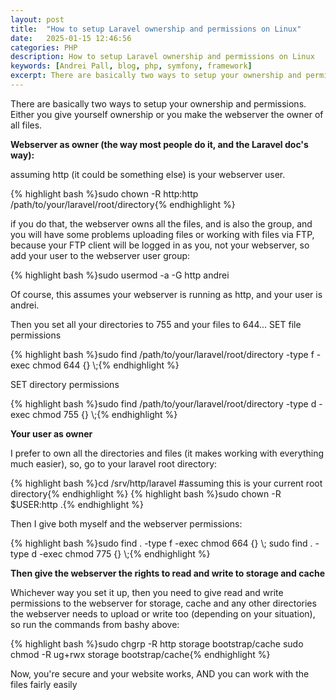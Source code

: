 ```yaml
---
layout: post
title:  "How to setup Laravel ownership and permissions on Linux"
date:   2025-01-15 12:46:56
categories: PHP
description: How to setup Laravel ownership and permissions on Linux
keywords: [Andrei Pall, blog, php, symfony, framework]
excerpt: There are basically two ways to setup your ownership and permissions. Either you give yourself ownership or you make the webserver the owner of all files.
---
```

<p>There are basically two ways to setup your ownership and permissions. Either you give yourself ownership or you make the webserver the owner of all files.</p>
<p><strong>Webserver as owner (the way most people do it, and the Laravel doc's way):</strong></p>
<p>assuming http (it could be something else) is your webserver user.</p>
{% highlight bash %}sudo chown -R http:http /path/to/your/laravel/root/directory{% endhighlight %}
<p>if you do that, the webserver owns all the files, and is also the group, and you will have some problems uploading files or working with files via FTP, because your FTP client will be logged in as you, not your webserver, so add your user to the webserver user group:</p>
{% highlight bash %}sudo usermod -a -G http andrei</pre>
<p>Of course, this assumes your webserver is running as http, and your user is andrei.</p>
<p>Then you set all your directories to 755 and your files to 644...
SET file permissions</p>
{% highlight bash %}sudo find /path/to/your/laravel/root/directory -type f -exec chmod 644 {} \;{% endhighlight %}
<p>SET directory permissions</p>
{% highlight bash %}sudo find /path/to/your/laravel/root/directory -type d -exec chmod 755 {} \;{% endhighlight %}
<p><strong>Your user as owner</strong></p>
<p>I prefer to own all the directories and files (it makes working with everything much easier), so, go to your laravel root directory:</p>
{% highlight bash %}cd /srv/http/laravel #assuming this is your current root directory{% endhighlight %}
{% highlight bash %}sudo chown -R $USER:http .{% endhighlight %}
<p>Then I give both myself and the webserver permissions:</p>
{% highlight bash %}sudo find . -type f -exec chmod 664 {} \;   
sudo find . -type d -exec chmod 775 {} \;{% endhighlight %}
<p><strong>Then give the webserver the rights to read and write to storage and cache</strong></p>
<p>Whichever way you set it up, then you need to give read and write permissions to the webserver for storage, cache and any other directories the webserver needs to upload or write too (depending on your situation), so run the commands from bashy above:</p>
{% highlight bash %}sudo chgrp -R http storage bootstrap/cache
sudo chmod -R ug+rwx storage bootstrap/cache{% endhighlight %}
<p>Now, you're secure and your website works, AND you can work with the files fairly easily</p>
